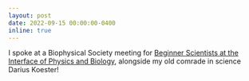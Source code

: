```yaml
---
layout: post
date: 2022-09-15 00:00:00-0400
inline: true
---
```


I spoke at a Biophysical Society meeting for <a href='https://youtu.be/snl8tg_yKZo'>Beginner Scientists at the Interface of Physics and Biology</a>, alongside my old comrade in science Darius Koester!
